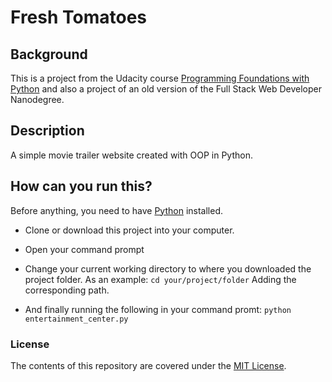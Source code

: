 # Fresh Tomatoes

## Background
This is a project from the Udacity course [Programming Foundations with Python](https://www.udacity.com/course/programming-foundations-with-python--ud036) and also a project of an old version of the Full Stack Web Developer Nanodegree.

## Description

A simple movie trailer website created with OOP in Python.

## How can you run this?

Before anything, you need to have [Python](https://www.python.org/) installed.

* Clone or download this project into your computer.

* Open your command prompt

* Change your current working directory to where you downloaded the project folder.
As an example:
`cd your/project/folder`
Adding the corresponding path.

* And finally running the following in your command promt:
`python entertainment_center.py`

### License
The contents of this repository are covered under the [MIT License](https://github.com/udacity/ud777-writing-readmes/blob/master/LICENSE).